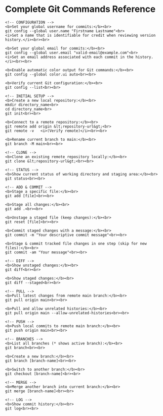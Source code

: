<!DOCTYPE html>
<html>
<head>
    <meta charset="UTF-8">
    <title>Complete Git Commands Cheat Sheet</title>
</head>
<body>
    <h1>Complete Git Commands Reference</h1>

    <!-- CONFIGURATION -->
    <b>Set your global username for commits:</b><br>
    git config --global user.name "Firstname Lastname"<br>
    <i>Set a name that is identifiable for credit when reviewing version history.</i><br><br>

    <b>Set your global email for commits:</b><br>
    git config --global user.email "valid-email@example.com"<br>
    <i>Set an email address associated with each commit in the history.</i><br><br>

    <b>Enable automatic color output for Git commands:</b><br>
    git config --global color.ui auto<br><br>

    <b>Verify current Git configuration:</b><br>
    git config --list<br><br>

    <!-- INITIAL SETUP -->
    <b>Create a new local repository:</b><br>
    mkdir directory_name<br>
    cd directory_name<br>
    git init<br><br>

    <b>Connect to a remote repository:</b><br>
    git remote add origin &lt;repository-url&gt;<br>
    git remote -v   <i>(Verify remote)</i><br><br>

    <b>Rename current branch to main:</b><br>
    git branch -M main<br><br>

    <!-- CLONE -->
    <b>Clone an existing remote repository locally:</b><br>
    git clone &lt;repository-url&gt;<br><br>

    <!-- STATUS -->
    <b>Show current status of working directory and staging area:</b><br>
    git status<br><br>

    <!-- ADD & COMMIT -->
    <b>Stage a specific file:</b><br>
    git add [file]<br><br>

    <b>Stage all changes:</b><br>
    git add .<br><br>

    <b>Unstage a staged file (keep changes):</b><br>
    git reset [file]<br><br>

    <b>Commit staged changes with a message:</b><br>
    git commit -m "Your descriptive commit message"<br><br>

    <b>Stage & commit tracked file changes in one step (skip for new files):</b><br>
    git commit -am "Your message"<br><br>

    <!-- DIFF -->
    <b>Show unstaged changes:</b><br>
    git diff<br><br>

    <b>Show staged changes:</b><br>
    git diff --staged<br><br>

    <!-- PULL -->
    <b>Pull latest changes from remote main branch:</b><br>
    git pull origin main<br><br>

    <b>Pull and allow unrelated histories:</b><br>
    git pull origin main --allow-unrelated-histories<br><br>

    <!-- PUSH -->
    <b>Push local commits to remote main branch:</b><br>
    git push origin main<br><br>

    <!-- BRANCHES -->
    <b>List all branches (* shows active branch):</b><br>
    git branch<br><br>

    <b>Create a new branch:</b><br>
    git branch [branch-name]<br><br>

    <b>Switch to another branch:</b><br>
    git checkout [branch-name]<br><br>

    <!-- MERGE -->
    <b>Merge another branch into current branch:</b><br>
    git merge [branch-name]<br><br>

    <!-- LOG -->
    <b>Show commit history:</b><br>
    git log<br><br>
</body>
</html>

